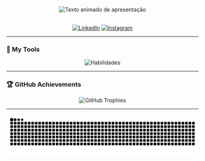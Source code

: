 <div align="center">
  <img src="https://readme-typing-svg.herokuapp.com?font=Fira+Code&size=22&pause=1000&color=00BFFF&center=true&vCenter=true&width=550&lines=Hello,+i´m+Miguel!+%F0%9F%91%8B;Software+and+Data+analysis+enthusiast;turning+ideas+into+code." alt="Texto animado de apresentação" />
</div>

<br>

<p align="center">
  <a href="https://www.linkedin.com/in/miguelhmelo/" target="_blank"><img src="https://img.shields.io/badge/LinkedIn-0A66C2?style=flat-square&logo=linkedin&logoColor=white" alt="LinkedIn"></a>
  <a href="https://www.instagram.com/miguel.melo110/" target="_blank"><img src="https://img.shields.io/badge/Instagram-E4405F?style=flat-square&logo=instagram&logoColor=white" alt="Instagram"></a>
</p>

---

### 🚀 My Tools

<p align="center">
  <img src="https://skillicons.dev/icons?i=python,javascript,typescript,nodejs,java,c,express,django,postgres,mongodb,docker,git&perline=6" alt="Habilidades"/>
</p>

---

### 🏆 GitHub Achievements

<p align="center">
  <img src="https://github-profile-trophy.vercel.app/?username=MikezinZ&theme=dracula&no-frame=true&no-bg=true&margin-w=4" alt="GitHub Trophies"/>
</p>

---

![Snake animation](https://github.com/MikezinZ/MikezinZ/blob/output/github-contribution-grid-snake-dark.svg)

